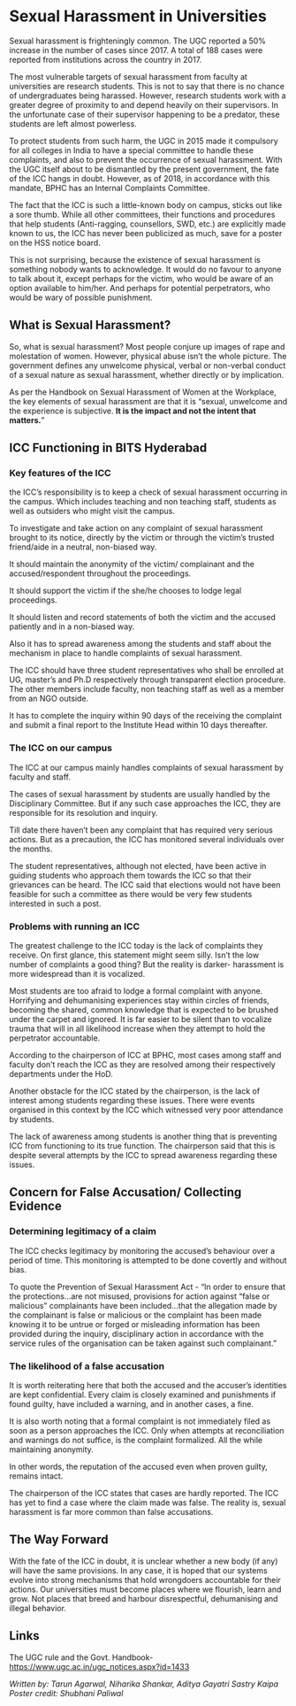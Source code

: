 <!-- TITLE: Sexual Harassment on Campus -->
<!-- SUBTITLE: The working of the ICC on Campus -->

# Sexual Harassment in Universities

Sexual harassment is frighteningly common. The UGC reported a 50% increase in the number of cases since 2017. A total of 188 cases were reported from institutions across the country in 2017. 

The most vulnerable targets of sexual harassment from faculty at universities are research students. This is not to say that there is no chance of undergraduates being harassed. However, research students work with a greater degree of proximity to and depend heavily on their supervisors. In the unfortunate case of their supervisor happening to be a predator, these students are left almost powerless. 

To protect students from such harm, the UGC in 2015 made it compulsory for all colleges in India to have a special committee to handle these complaints, and also to prevent the occurrence of sexual harassment. With the UGC itself about to be dismantled by the present government, the fate of the ICC hangs in doubt. However, as of 2018, in accordance with this mandate, BPHC has an Internal Complaints Committee.

The fact that the ICC is such a little-known body on campus, sticks out like a sore thumb. While all other committees, their functions and procedures that help students (Anti-ragging, counsellors, SWD, etc.) are explicitly made known to us, the ICC has never been publicized as much, save for a poster on the HSS notice board.  

This is not surprising, because the existence of sexual harassment is something nobody wants to acknowledge. It would do no favour to anyone to talk about it, except perhaps for the victim, who would be aware of an option available to him/her. And perhaps for potential perpetrators, who would be wary of possible punishment.  

## What is Sexual Harassment?
So, what is sexual harassment? Most people conjure up images of rape and molestation of women. However, physical abuse isn’t the whole picture. The government defines any unwelcome physical, verbal or non-verbal conduct of a sexual nature as sexual harassment, whether directly or by implication. 

As per the Handbook on Sexual Harassment of Women at the Workplace, the key elements of sexual harassment are that it is “sexual, unwelcome and the experience is subjective. **It is the impact and not the intent that matters.**”


## ICC Functioning in BITS Hyderabad
### Key features of the ICC
the ICC’s responsibility is to keep a check of sexual harassment occurring in the campus. Which includes teaching and non teaching staff, students as well as outsiders who might visit the campus.

To investigate and take action on any complaint of sexual harassment brought to its notice, directly by the victim or through the victim’s trusted friend/aide in a neutral, non-biased way.

It should maintain the anonymity of the victim/ complainant and the accused/respondent throughout the proceedings.

It should support the victim if the she/he chooses to lodge legal proceedings.

It should listen and record statements of both the victim and the accused patiently and in a non-biased way.

Also it has to spread awareness among the students and staff about the mechanism in place to handle complaints of sexual harassment.

The ICC should have three student representatives who shall be enrolled  at UG, master’s and Ph.D respectively through transparent election procedure. The other members include faculty, non teaching staff as well as a member from an NGO outside.   

It has to complete the inquiry within 90 days of the receiving the complaint and submit a final report to the Institute Head within 10 days thereafter.

### The ICC on our campus
The ICC at our campus mainly handles complaints of sexual harassment by faculty and staff.

The cases of sexual harassment by students are usually handled by the Disciplinary Committee. But if any such case approaches the ICC, they are responsible for its resolution and inquiry.

Till date there haven’t been any complaint that has required very serious actions. But as a precaution, the ICC has monitored several individuals over the months.

The student representatives, although not elected, have been active in guiding students who approach them towards the ICC so that their grievances can be heard. 
The ICC said that elections would not have been feasible for such a committee as there would be very few students interested in such a post.

### Problems with running an ICC
The greatest challenge to the ICC today is the lack of complaints they receive. On first glance, this statement might seem silly. Isn’t the low number of complaints a good thing? But the reality is darker- harassment is more widespread than it is vocalized.

Most students are too afraid to lodge a formal complaint with anyone. Horrifying and dehumanising experiences stay within circles of friends, becoming the shared, common knowledge that is expected to be brushed under the carpet and ignored. It is far easier to be silent than to vocalize trauma that will in all likelihood increase when they attempt to hold the perpetrator accountable.

According to the chairperson of ICC at BPHC, most cases among staff and faculty don’t reach the ICC as they are resolved among their respectively departments under the HoD.

Another obstacle for the ICC stated by the chairperson, is the lack of interest among students regarding these issues. There were events organised in this context by the ICC which witnessed very poor attendance by students.

The lack of awareness among students is another thing that is preventing ICC from functioning to its true function. The chairperson said that this is despite several attempts by the ICC to spread awareness regarding these issues.   

## Concern for False Accusation/ Collecting Evidence
### Determining legitimacy of a claim
The ICC checks legitimacy by monitoring the accused’s behaviour over a period of time. This monitoring is attempted to be done covertly and without bias. 

To quote the Prevention of Sexual Harassment Act  - 
“In order to ensure that the protections...are not misused, provisions for action against “false or malicious” complainants have been included...that the allegation made by the complainant is false or malicious or the complaint has been made knowing it to be untrue or forged or misleading information has been provided during the inquiry, disciplinary action in accordance with the service rules of the organisation can be taken against such complainant.”

### The likelihood of a false accusation
It is worth reiterating here that both the accused and the accuser’s identities are kept confidential. Every claim is closely examined and punishments if found guilty, have included a warning, and in another cases, a fine. 

It is also worth noting that a formal complaint is not immediately filed as soon as a person approaches the ICC. Only when attempts at reconciliation and warnings do not suffice, is the complaint formalized. All the while maintaining anonymity.

In other words, the reputation of the accused even when proven guilty, remains intact. 

The chairperson of the ICC states that cases are hardly reported. The ICC has yet to find a case where the claim made was false.
The reality is, sexual harassment is far more common than false accusations. 

## The Way Forward
With the fate of the ICC in doubt, it is unclear whether a new body (if any) will have the same provisions. In any case, it is hoped that our systems evolve into strong mechanisms that hold wrongdoers accountable for their actions. Our universities must become places where we flourish, learn and grow. Not places that breed and harbour disrespectful, dehumanising and illegal behavior. 

## Links
The UGC rule and the Govt. Handbook- 
https://www.ugc.ac.in/ugc_notices.aspx?id=1433

*Written by: Tarun Agarwal, Niharika Shankar, Aditya Gayatri Sastry Kaipa*
*Poster credit: Shubhani Paliwal*